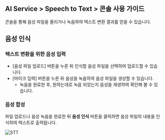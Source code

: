 ## AI Service > Speech to Text > 콘솔 사용 가이드

콘솔을 통해 음성 파일을 올리거나 녹음하여 텍스트 변환 결과를 얻을 수 있습니다.

## 음성 인식

### 텍스트 변환을 위한 음성 입력

- [음성 파일 업로드] 버튼을 누른 뒤 인식할 음성 파일을 선택하여 업로드할 수 있습니다.
- [마이크 입력] 버튼을 누른 뒤 음성을 녹음하여 음성 파일을 생성할 수 있습니다.
    - 녹음을 완료한 후, 원하는데로 녹음 되었는지 음성을 재생하여 확인해 볼 수 있습니다.

### 음성 합성

파일 업로드나 음성 녹음을 완료한 뒤 **음성 인식** 버튼을 클릭하면 음성 파일의 내용을 인식하여 텍스트로 출력됩니다.

![STT](http://static.toastoven.net/prod_speech/stt_console_en.png)
